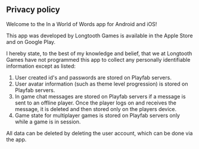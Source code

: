 ## Privacy policy

Welcome to the In a World of Words app for Android and iOS!

This app was developed by Longtooth Games is available in the Apple Store and on Google Play.

I hereby state, to the best of my knowledge and belief, that we at Longtooth Games have not programmed this app to collect any personally identifiable information except as listed:
1. User created id's and passwords are stored on Playfab servers.
2. User avatar information (such as theme level progression) is stored on Playfab servers.
3. In game chat messages are stored on Playfab servers if a message is sent to an offline player. Once the player logs on and receives the message, it is deleted and then stored only on the players device.
4. Game state for multiplayer games is stored on Playfab servers only while a game is in session.

All data can be deleted by deleting the user account, which can be done via the app.



